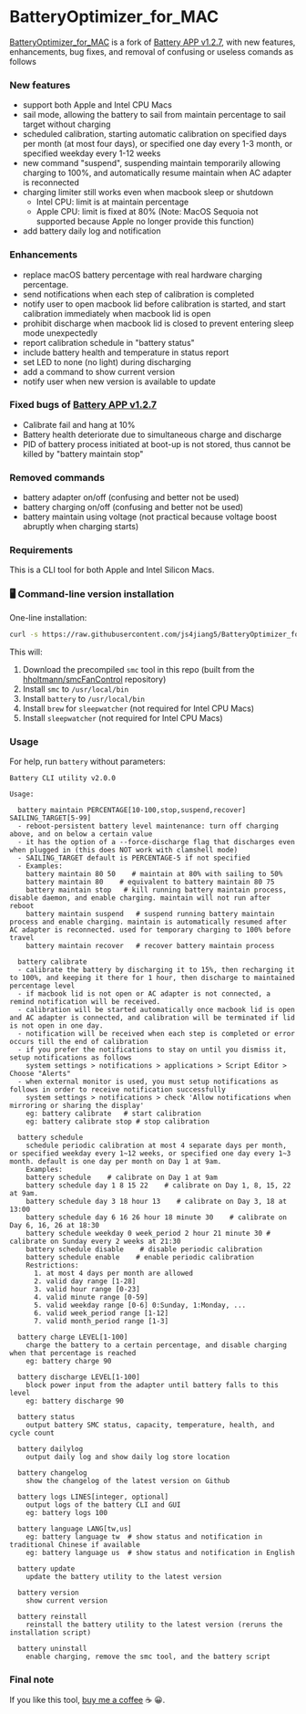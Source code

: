 # BatteryOptimizer_for_MAC

[BatteryOptimizer_for_MAC](https://github.com/js4jiang5/BatteryOptimizer_for_MAC) is a fork of [Battery APP v1.2.7](https://github.com/actuallymentor/battery), with new features, enhancements, bug fixes, and removal of confusing or useless comands as follows

### New features
- support both Apple and Intel CPU Macs
- sail mode, allowing the battery to sail from maintain percentage to sail target without charging
- scheduled calibration, starting automatic calibration on specified days per month (at most four days), or specified one day every 1-3 month, or specified weekday every 1-12 weeks
- new command "suspend", suspending maintain temporarily allowing charging to 100%, and automatically resume maintain when AC adapter is reconnected
- charging limiter still works even when macbook sleep or shutdown
  - Intel CPU: limit is at maintain percentage
  - Apple CPU: limit is fixed at 80% (Note: MacOS Sequoia not supported because Apple no longer provide this function)
- add battery daily log and notification

### Enhancements
- replace macOS battery percentage with real hardware charging percentage.
- send notifications when each step of calibration is completed
- notify user to open macbook lid before calibration is started, and start calibration immediately when macbook lid is open
- prohibit discharge when macbook lid is closed to prevent entering sleep mode unexpectedly
- report calibration schedule in "battery status"
- include battery health and temperature in status report
- set LED to none (no light) during discharging
- add a command to show current version
- notify user when new version is available to update

### Fixed bugs of [Battery APP v1.2.7](https://github.com/actuallymentor/battery)
- Calibrate fail and hang at 10%
- Battery health deteriorate due to simultaneous charge and discharge
- PID of battery process initiated at boot-up is not stored, thus cannot be killed by "battery maintain stop" 

### Removed commands
- battery adapter on/off (confusing and better not be used)
- battery charging on/off (confusing and better not be used)
- battery maintain using voltage (not practical because voltage boost abruptly when charging starts)

### Requirements
This is a CLI tool for both Apple and Intel Silicon Macs.

### 🖥 Command-line version installation

One-line installation:

```bash
curl -s https://raw.githubusercontent.com/js4jiang5/BatteryOptimizer_for_MAC/main/setup.sh | bash
```

This will:

1. Download the precompiled `smc` tool in this repo (built from the [hholtmann/smcFanControl](https://github.com/hholtmann/smcFanControl.git) repository)
2. Install `smc` to `/usr/local/bin`
3. Install `battery` to `/usr/local/bin`
4. Install `brew` for `sleepwatcher` (not required for Intel CPU Macs)
5. Install `sleepwatcher` (not required for Intel CPU Macs)

### Usage

For help, run `battery` without parameters:

```
Battery CLI utility v2.0.0

Usage:

  battery maintain PERCENTAGE[10-100,stop,suspend,recover] SAILING_TARGET[5-99]
  - reboot-persistent battery level maintenance: turn off charging above, and on below a certain value
  - it has the option of a --force-discharge flag that discharges even when plugged in (this does NOT work with clamshell mode)
  - SAILING_TARGET default is PERCENTAGE-5 if not specified
  - Examples:
    battery maintain 80 50    # maintain at 80% with sailing to 50%
    battery maintain 80    # equivalent to battery maintain 80 75
    battery maintain stop   # kill running battery maintain process, disable daemon, and enable charging. maintain will not run after reboot
    battery maintain suspend   # suspend running battery maintain process and enable charging. maintain is automatically resumed after AC adapter is reconnected. used for temporary charging to 100% before travel
    battery maintain recover   # recover battery maintain process

  battery calibrate
  - calibrate the battery by discharging it to 15%, then recharging it to 100%, and keeping it there for 1 hour, then discharge to maintained percentage level
  - if macbook lid is not open or AC adapter is not connected, a remind notification will be received.
  - calibration will be started automatically once macbook lid is open and AC adapter is connected, and calibration will be terminated if lid is not open in one day.
  - notification will be received when each step is completed or error occurs till the end of calibration
  - if you prefer the notifications to stay on until you dismiss it, setup notifications as follows
    system settings > notifications > applications > Script Editor > Choose "Alerts"
  - when external monitor is used, you must setup notifications as follows in order to receive notification successfully
    system settings > notifications > check 'Allow notifications when mirroring or sharing the display'
    eg: battery calibrate   # start calibration
    eg: battery calibrate stop # stop calibration

  battery schedule
    schedule periodic calibration at most 4 separate days per month, or specified weekday every 1~12 weeks, or specified one day every 1~3 month. default is one day per month on Day 1 at 9am.
    Examples:
    battery schedule    # calibrate on Day 1 at 9am
    battery schedule day 1 8 15 22    # calibrate on Day 1, 8, 15, 22 at 9am.
    battery schedule day 3 18 hour 13    # calibrate on Day 3, 18 at 13:00
    battery schedule day 6 16 26 hour 18 minute 30    # calibrate on Day 6, 16, 26 at 18:30
    battery schedule weekday 0 week_period 2 hour 21 minute 30 # calibrate on Sunday every 2 weeks at 21:30
    battery schedule disable    # disable periodic calibration
    battery schedule enable    # enable periodic calibration
    Restrictions:
      1. at most 4 days per month are allowed
      2. valid day range [1-28]
      3. valid hour range [0-23]
      4. valid minute range [0-59]
      5. valid weekday range [0-6] 0:Sunday, 1:Monday, ...
      6. valid week_period range [1-12]
      7. valid month_period range [1-3]

  battery charge LEVEL[1-100]
    charge the battery to a certain percentage, and disable charging when that percentage is reached
    eg: battery charge 90

  battery discharge LEVEL[1-100]
    block power input from the adapter until battery falls to this level
    eg: battery discharge 90

  battery status
    output battery SMC status, capacity, temperature, health, and cycle count 

  battery dailylog
    output daily log and show daily log store location

  battery changelog
    show the changelog of the latest version on Github

  battery logs LINES[integer, optional]
    output logs of the battery CLI and GUI
    eg: battery logs 100

  battery language LANG[tw,us]
    eg: battery language tw  # show status and notification in traditional Chinese if available
    eg: battery language us  # show status and notification in English
  
  battery update
    update the battery utility to the latest version

  battery version
    show current version

  battery reinstall
    reinstall the battery utility to the latest version (reruns the installation script)

  battery uninstall
    enable charging, remove the smc tool, and the battery script
```

### Final note
If you like this tool, [buy me a coffee](https://buymeacoffee.com/js4jiang5) ☕ 😀.